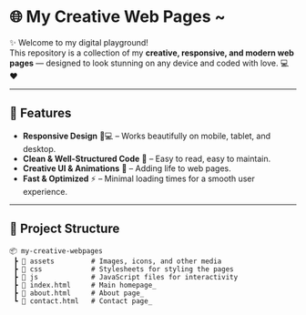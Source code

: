 # 🌐 My Creative Web Pages ~
 
✨ Welcome to my digital playground!   
This repository is a collection of my **creative, responsive, and modern web pages** — designed to look stunning on any device and coded with love. 💻❤️  

---  

## 🚀 Features
- **Responsive Design** 📱💻 – Works beautifully on mobile, tablet, and desktop.      
- **Clean & Well-Structured Code** 🧹 – Easy to read, easy to maintain.     
- **Creative UI & Animations** 🎨 – Adding life to web pages.       
- **Fast & Optimized** ⚡ – Minimal loading times for a smooth user experience.
        
---   

## 📂 Project Structure
```plaintext 
📦 my-creative-webpages
 ┣ 📂 assets         # Images, icons, and other media
 ┣ 📂 css            # Stylesheets for styling the pages
 ┣ 📂 js             # JavaScript files for interactivity
 ┣ 📜 index.html     # Main homepage_
 ┣ 📜 about.html     # About page_
 ┗ 📜 contact.html   # Contact page_
